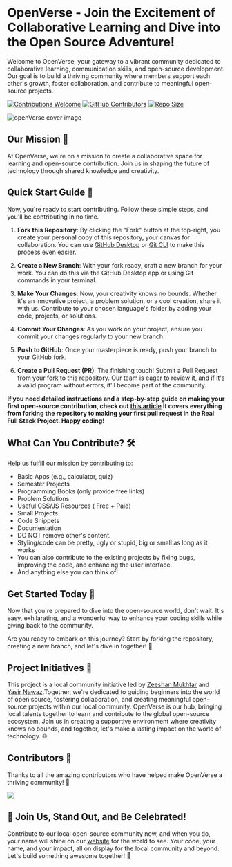 # OpenVerse - Join the Excitement of Collaborative Learning and Dive into the Open Source Adventure!

Welcome to OpenVerse, your gateway to a vibrant community dedicated to collaborative learning, communication skills, and open-source development. Our goal is to build a thriving community where members support each other's growth, foster collaboration, and contribute to meaningful open-source projects.

[![Contributions Welcome](https://img.shields.io/badge/Contributions-welcome-violet.svg?style=flat&logo=git)](https://github.com/ZeeshanMukhtar1/OpenVerse)
[![GitHub Contributors](https://img.shields.io/github/contributors/ZeeshanMukhtar1/OpenVerse?color=2b9348)](https://github.com/ZeeshanMukhtar1/OpenVerse/graphs/contributors)
[![Repo Size](https://img.shields.io/github/repo-size/ZeeshanMukhtar1/OpenVerse)](https://github.com/ZeeshanMukhtar1/OpenVerse)

![openVerse cover image](https://res.cloudinary.com/daexigl1r/image/upload/v1707233260/cover_v1ity6.png)

## Our Mission 🎯

At OpenVerse, we're on a mission to create a collaborative space for learning and open-source contribution. Join us in shaping the future of technology through shared knowledge and creativity.

## Quick Start Guide 🚀

Now, you're ready to start contributing. Follow these simple steps, and you'll be contributing in no time.

1. **Fork this Repository**: By clicking the "Fork" button at the top-right, you create your personal copy of this repository, your canvas for collaboration. You can use [GitHub Desktop](https://desktop.github.com/) or [Git CLI](https://git-scm.com/downloads) to make this process even easier.

2. **Create a New Branch**: With your fork ready, craft a new branch for your work. You can do this via the GitHub Desktop app or using Git commands in your terminal.

3. **Make Your Changes**: Now, your creativity knows no bounds. Whether it's an innovative project, a problem solution, or a cool creation, share it with us. Contribute to your chosen language's folder by adding your code, projects, or solutions.

4. **Commit Your Changes**: As you work on your project, ensure you commit your changes regularly to your new branch.

5. **Push to GitHub**: Once your masterpiece is ready, push your branch to your GitHub fork.

6. **Create a Pull Request (PR)**: The finishing touch! Submit a Pull Request from your fork to this repository. Our team is eager to review it, and if it's a valid program without errors, it'll become part of the community.

**If you need detailed instructions and a step-by-step guide on making your first open-source contribution, check out [this article](https://zeeshanmukhtar1.hashnode.dev/your-first-open-source-contribution) It covers everything from forking the repository to making your first pull request in the Real Full Stack Project. Happy coding!**

## What Can You Contribute? 🛠️

Help us fulfill our mission by contributing to:

- Basic Apps (e.g., calculator, quiz)
- Semester Projects
- Programming Books (only provide free links)
- Problem Solutions
- Useful CSS/JS Resources ( Free + Paid)
- Small Projects
- Code Snippets
- Documentation
- DO NOT remove other's content.
- Styling/code can be pretty, ugly or stupid, big or small as long as it works
- You can also contribute to the existing projects by fixing bugs, improving the code, and enhancing the user interface.
- And anything else you can think of!

## Get Started Today 🌟

Now that you're prepared to dive into the open-source world, don't wait. It's easy, exhilarating, and a wonderful way to enhance your coding skills while giving back to the community.

Are you ready to embark on this journey? Start by forking the repository, creating a new branch, and let's dive in together! 🚀

## Project Initiatives 🚧

This project is a local community initiative led by [Zeeshan Mukhtar](https://zeeshan-resume.netlify.app/) and [Yasir Nawaz](https://yasir2002.github.io/).Together, we're dedicated to guiding beginners into the world of open source, fostering collaboration, and creating meaningful open-source projects within our local community. OpenVerse is our hub, bringing local talents together to learn and contribute to the global open-source ecosystem. Join us in creating a supportive environment where creativity knows no bounds, and together, let's make a lasting impact on the world of technology. 🌐

## Contributors 💖

Thanks to all the amazing contributors who have helped make OpenVerse a thriving community! 🌟

<a href="https://github.com/ZeeshanMukhtar1/OpenVerse/graphs/contributors">
  <img src="https://contrib.rocks/image?repo=ZeeshanMukhtar1/OpenVerse" />
</a>

## 🚀 Join Us, Stand Out, and Be Celebrated!

Contribute to our local open-source community now, and when you do, your name will shine on our [website](https://open-verse.netlify.app/) for the world to see. Your code, your name, and your impact, all on display for the local community and beyond. Let's build something awesome together! 💪
